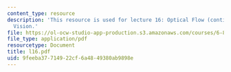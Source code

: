 ```yaml
---
content_type: resource
description: 'This resource is used for lecture 16: Optical Flow (continued), Motion
  Vision.'
file: https://ol-ocw-studio-app-production.s3.amazonaws.com/courses/6-801-machine-vision-fall-2004/9feeba37714922cf6a4849380ab9898e_l16.pdf
file_type: application/pdf
resourcetype: Document
title: l16.pdf
uid: 9feeba37-7149-22cf-6a48-49380ab9898e
---
```

